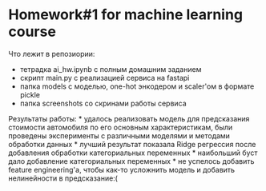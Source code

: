 # Homework#1 for machine learning course

Что лежит в репозиории:
- тетрадка ai_hw.ipynb с полным домашним заданием
- скрипт main.py с реализацией сервиса на fastapi
- папка models с моделью, one-hot энкодером и scaler'ом в формате pickle
- папка screenshots со скринами работы сервиса

Результаты работы:
    * удалось реализовать модель для предсказания стоимости автомобиля по его основным характеристикам, были проведены эксперименты с различными моделями и методами обработки данных
    * лучший результат показала Ridge регрессия после добавления обработки категориальных переменных
    * наибольший буст дало добавление категориальных переменных
    * не успелось добавить feature engineering'а, чтобы как-то усложнить модель и добавить нелинейности в предсказание:(
